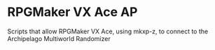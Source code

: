# RPGMaker VX Ace AP
 Scripts that allow RPGMaker VX Ace, using mkxp-z, to connect to the Archipelago Multiworld Randomizer
